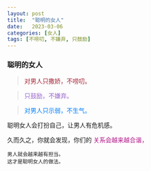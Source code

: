 ```yaml
---
layout: post
title:  "聪明的女人"
date:   2023-03-06
categories: [女人]
tags: [不唠叨, 不嫌弃, 只鼓励]  
---
```


### 聪明的女人
> <font color="#a32638">对男人只撒娇，不唠叨。</font>

> <font color="#9966cc">只鼓励，不嫌弃。</font>

> <font color="#007fff">对男人只示弱，不生气。</font>

聪明女人会打扮自己，让男人有危机感。 

久而久之，你就会发现，你们的
<font color="#b01286">关系会越来越合谐， </font> 

```TXT
男人就会越来越有担当。
这才是聪明女人的做法。
```
